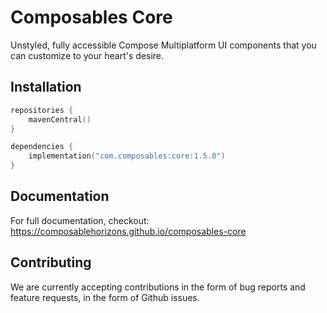 # Composables Core

Unstyled, fully accessible Compose Multiplatform UI components that you can customize to your heart's desire.

## Installation

```kotlin
repositories {
    mavenCentral()
}

dependencies {
    implementation("com.composables:core:1.5.0")
}
```

## Documentation

For full documentation, checkout: https://composablehorizons.github.io/composables-core

## Contributing

We are currently accepting contributions in the form of bug reports and feature requests, in the form of Github issues.